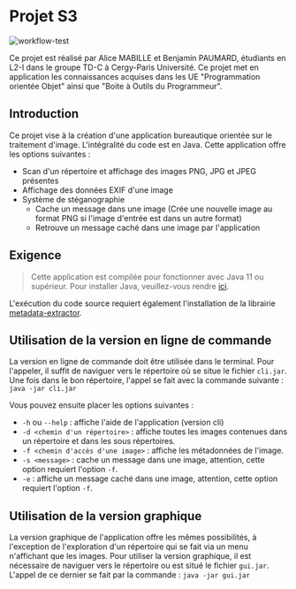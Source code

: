 # Projet S3

![workflow-test](https://github.com/benjaero/Image-Process/actions/workflows/maven-test.yml/badge.svg)

Ce projet est réalisé par Alice MABILLE et Benjamin PAUMARD, étudiants en L2-I dans le groupe TD-C à Cergy-Paris Université. Ce projet met en application les connaissances acquises dans les UE "Programmation orientée Objet" ainsi que "Boite à Outils du Programmeur".

## Introduction
Ce projet vise à la création d'une application bureautique orientée sur le traitement d'image. L'intégralité du code est en Java.
Cette application offre les options suivantes :
* Scan d'un répertoire et affichage des images PNG, JPG et JPEG présentes
* Affichage des données EXIF d'une image
* Système de stéganographie
  * Cache un message dans une image (Crée une nouvelle image au format PNG si l'image d'entrée est dans un autre format)
  * Retrouve un message caché dans une image par l'application

## Exigence
> Cette application est compilée pour fonctionner avec Java 11 ou supérieur. Pour installer Java, veuillez-vous rendre [ici](https://www.oracle.com/java/technologies/downloads/).

L'exécution du code source requiert également l'installation de la librairie [metadata-extractor](https://github.com/drewnoakes/metadata-extractor).


## Utilisation de la version en ligne de commande
La version en ligne de commande doit être utilisée dans le terminal. Pour l'appeler, il suffit de naviguer vers le répertoire où se situe le fichier `cli.jar`. Une fois dans le bon répertoire, l'appel se fait avec la commande suivante :  `java -jar cli.jar`

Vous pouvez ensuite placer les options suivantes :
* `-h` ou `--help` : affiche l'aide de l'application (version cli)
* `-d <chemin d'un répertoire>` : affiche toutes les images contenues dans un répertoire et dans les sous répertoires.
* `-f <chemin d'accès d'une image>` : affiche les métadonnées de l'image.
* `-s <message>` : cache un message dans une image, attention, cette option requiert l'option `-f`. 
* `-e` : affiche un message caché dans une image, attention, cette option requiert l'option `-f`.

## Utilisation de la version graphique

La version graphique de l'application offre les mêmes possibilités, à l'exception de l'exploration d'un répertoire qui se fait via un menu n'affichant que les images. Pour utiliser la version graphique, il est nécessaire de naviguer vers le répertoire ou est situé le fichier `gui.jar`. L'appel de ce dernier se fait par la commande : `java -jar gui.jar`
